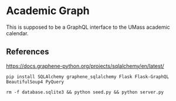 # Academic Graph

This is supposed to be a GraphQL interface to the UMass academic calendar.

## References
https://docs.graphene-python.org/projects/sqlalchemy/en/latest/

`pip install SQLAlchemy graphene_sqlalchemy Flask Flask-GraphQL BeautifulSoup4 PyQuery`

`rm -f database.sqlite3 && python seed.py && python server.py`